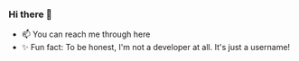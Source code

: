 ### Hi there 👋

- 📫 You can reach me through here
- ✨ Fun fact: To be honest, I'm not a developer at all. It's just a username!
